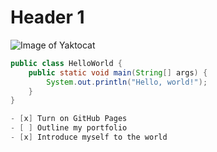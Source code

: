 # Header 1 
![Image of Yaktocat](https://octodex.github.com/images/yaktocat.png)
```java
public class HelloWorld {
    public static void main(String[] args) {
        System.out.println("Hello, world!");
    }
}

- [x] Turn on GitHub Pages
- [ ] Outline my portfolio
- [x] Introduce myself to the world
